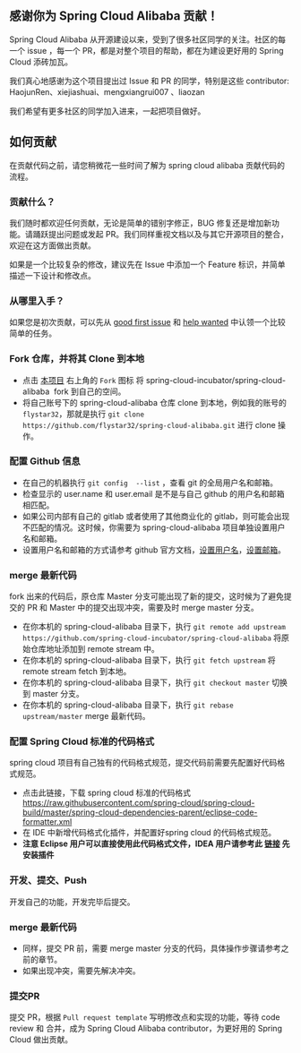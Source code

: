 
## 感谢你为 Spring Cloud Alibaba 贡献！

Spring Cloud Alibaba 从开源建设以来，受到了很多社区同学的关注。社区的每一个 issue ，每一个 PR，都是对整个项目的帮助，都在为建设更好用的 Spring Cloud 添砖加瓦。

我们真心地感谢为这个项目提出过 Issue 和 PR 的同学，特别是这些 contributor: HaojunRen、xiejiashuai、mengxiangrui007 、liaozan

我们希望有更多社区的同学加入进来，一起把项目做好。

## 如何贡献

  在贡献代码之前，请您稍微花一些时间了解为 spring cloud alibaba 贡献代码的流程。

### 贡献什么？

我们随时都欢迎任何贡献，无论是简单的错别字修正，BUG 修复还是增加新功能。请踊跃提出问题或发起 PR。我们同样重视文档以及与其它开源项目的整合，欢迎在这方面做出贡献。

如果是一个比较复杂的修改，建议先在 Issue 中添加一个 Feature 标识，并简单描述一下设计和修改点。

### 从哪里入手？

如果您是初次贡献，可以先从 [good first issue](https://github.com/spring-cloud-incubator/spring-cloud-alibaba/labels/good%20first%20issue)  和 [help wanted](https://github.com/spring-cloud-incubator/spring-cloud-alibaba/labels/help%20wanted) 中认领一个比较简单的任务。


### Fork 仓库，并将其 Clone 到本地

- 点击 [本项目](https://github.com/spring-cloud-incubator/spring-cloud-alibaba) 右上角的 `Fork` 图标 将 spring-cloud-incubator/spring-cloud-alibaba  fork 到自己的空间。
- 将自己账号下的 spring-cloud-alibaba 仓库 clone 到本地，例如我的账号的 `flystar32`，那就是执行 `git clone https://github.com/flystar32/spring-cloud-alibaba.git` 进行 clone 操作。

### 配置 Github 信息

- 在自己的机器执行 `git config  --list` ，查看 git 的全局用户名和邮箱。
- 检查显示的 user.name 和 user.email 是不是与自己 github 的用户名和邮箱相匹配。
- 如果公司内部有自己的 gitlab 或者使用了其他商业化的 gitlab，则可能会出现不匹配的情况。这时候，你需要为 spring-cloud-alibaba 项目单独设置用户名和邮箱。
- 设置用户名和邮箱的方式请参考 github 官方文档，[设置用户名](https://help.github.com/articles/setting-your-username-in-git/#setting-your-git-username-for-a-single-repository)，[设置邮箱](https://help.github.com/articles/setting-your-commit-email-address-in-git/)。

### merge 最新代码

  fork 出来的代码后，原仓库 Master 分支可能出现了新的提交，这时候为了避免提交的  PR 和 Master 中的提交出现冲突，需要及时 merge master 分支。

- 在你本机的 spring-cloud-alibaba 目录下，执行 `git remote add upstream https://github.com/spring-cloud-incubator/spring-cloud-alibaba` 将原始仓库地址添加到 remote stream 中。
- 在你本机的 spring-cloud-alibaba 目录下，执行 `git fetch upstream` 将 remote stream fetch 到本地。
- 在你本机的 spring-cloud-alibaba 目录下，执行 `git checkout master` 切换到 master 分支。
- 在你本机的 spring-cloud-alibaba 目录下，执行 `git rebase upstream/master` merge 最新代码。

### 配置 Spring Cloud 标准的代码格式

  spring cloud 项目有自己独有的代码格式规范，提交代码前需要先配置好代码格式规范。

- 点击此链接，下载 spring cloud 标准的代码格式 https://raw.githubusercontent.com/spring-cloud/spring-cloud-build/master/spring-cloud-dependencies-parent/eclipse-code-formatter.xml
- 在 IDE 中新增代码格式化插件，并配置好spring cloud 的代码格式规范。
- **注意 Eclipse 用户可以直接使用此代码格式文件，IDEA 用户请参考此 [链接]( https://plugins.jetbrains.com/plugin/6546-eclipse-code-formatter) 先安装插件**

### 开发、提交、Push

  开发自己的功能，开发完毕后提交。

### merge 最新代码

- 同样，提交  PR 前，需要 merge master 分支的代码，具体操作步骤请参考之前的章节。
- 如果出现冲突，需要先解决冲突。

### 提交PR

  提交 PR，根据 `Pull request template` 写明修改点和实现的功能，等待 code review 和 合并，成为 Spring Cloud Alibaba contributor，为更好用的 Spring Cloud 做出贡献。
